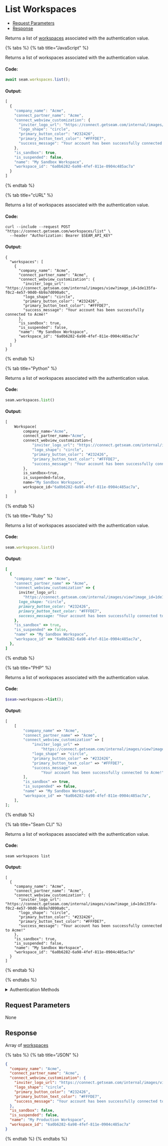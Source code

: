 # List Workspaces

- [Request Parameters](#request-parameters)
- [Response](#response)

Returns a list of [workspaces](../../core-concepts/workspaces/README.md) associated with the authentication value.


{% tabs %}
{% tab title="JavaScript" %}

Returns a list of workspaces associated with the authentication value.

#### Code:

```javascript
await seam.workspaces.list();
```

#### Output:

```javascript
[
  {
    "company_name": "Acme",
    "connect_partner_name": "Acme",
    "connect_webview_customization": {
      "inviter_logo_url": "https://connect.getseam.com/internal/images/view?image_id=1de135fa-f0c2-4e57-90d0-6b9a7d090a0c",
      "logo_shape": "circle",
      "primary_button_color": "#232426",
      "primary_button_text_color": "#FFFDE7",
      "success_message": "Your account has been successfully connected to Acme!"
    },
    "is_sandbox": true,
    "is_suspended": false,
    "name": "My Sandbox Workspace",
    "workspace_id": "6a0b6282-6a98-4fef-811e-0904c485ac7a"
  }
]
```
{% endtab %}

{% tab title="cURL" %}

Returns a list of workspaces associated with the authentication value.

#### Code:

```curl
curl --include --request POST "https://connect.getseam.com/workspaces/list" \
  --header "Authorization: Bearer $SEAM_API_KEY"
```

#### Output:

```curl
{
  "workspaces": [
    {
      "company_name": "Acme",
      "connect_partner_name": "Acme",
      "connect_webview_customization": {
        "inviter_logo_url": "https://connect.getseam.com/internal/images/view?image_id=1de135fa-f0c2-4e57-90d0-6b9a7d090a0c",
        "logo_shape": "circle",
        "primary_button_color": "#232426",
        "primary_button_text_color": "#FFFDE7",
        "success_message": "Your account has been successfully connected to Acme!"
      },
      "is_sandbox": true,
      "is_suspended": false,
      "name": "My Sandbox Workspace",
      "workspace_id": "6a0b6282-6a98-4fef-811e-0904c485ac7a"
    }
  ]
}
```
{% endtab %}

{% tab title="Python" %}

Returns a list of workspaces associated with the authentication value.

#### Code:

```python
seam.workspaces.list()
```

#### Output:

```python
[
    Workspace(
        company_name="Acme",
        connect_partner_name="Acme",
        connect_webview_customization={
            "inviter_logo_url": "https://connect.getseam.com/internal/images/view?image_id=1de135fa-f0c2-4e57-90d0-6b9a7d090a0c",
            "logo_shape": "circle",
            "primary_button_color": "#232426",
            "primary_button_text_color": "#FFFDE7",
            "success_message": "Your account has been successfully connected to Acme!",
        },
        is_sandbox=true,
        is_suspended=false,
        name="My Sandbox Workspace",
        workspace_id="6a0b6282-6a98-4fef-811e-0904c485ac7a",
    )
]
```
{% endtab %}

{% tab title="Ruby" %}

Returns a list of workspaces associated with the authentication value.

#### Code:

```ruby
seam.workspaces.list()
```

#### Output:

```ruby
[
  {
    "company_name" => "Acme",
    "connect_partner_name" => "Acme",
    "connect_webview_customization" => {
      inviter_logo_url:
        "https://connect.getseam.com/internal/images/view?image_id=1de135fa-f0c2-4e57-90d0-6b9a7d090a0c",
      logo_shape: "circle",
      primary_button_color: "#232426",
      primary_button_text_color: "#FFFDE7",
      success_message: "Your account has been successfully connected to Acme!",
    },
    "is_sandbox" => true,
    "is_suspended" => false,
    "name" => "My Sandbox Workspace",
    "workspace_id" => "6a0b6282-6a98-4fef-811e-0904c485ac7a",
  },
]
```
{% endtab %}

{% tab title="PHP" %}

Returns a list of workspaces associated with the authentication value.

#### Code:

```php
$seam->workspaces->list();
```

#### Output:

```php
[
    [
        "company_name" => "Acme",
        "connect_partner_name" => "Acme",
        "connect_webview_customization" => [
            "inviter_logo_url" =>
                "https://connect.getseam.com/internal/images/view?image_id=1de135fa-f0c2-4e57-90d0-6b9a7d090a0c",
            "logo_shape" => "circle",
            "primary_button_color" => "#232426",
            "primary_button_text_color" => "#FFFDE7",
            "success_message" =>
                "Your account has been successfully connected to Acme!",
        ],
        "is_sandbox" => true,
        "is_suspended" => false,
        "name" => "My Sandbox Workspace",
        "workspace_id" => "6a0b6282-6a98-4fef-811e-0904c485ac7a",
    ],
];
```
{% endtab %}

{% tab title="Seam CLI" %}

Returns a list of workspaces associated with the authentication value.

#### Code:

```seam_cli
seam workspaces list
```

#### Output:

```seam_cli
[
  {
    "company_name": "Acme",
    "connect_partner_name": "Acme",
    "connect_webview_customization": {
      "inviter_logo_url": "https://connect.getseam.com/internal/images/view?image_id=1de135fa-f0c2-4e57-90d0-6b9a7d090a0c",
      "logo_shape": "circle",
      "primary_button_color": "#232426",
      "primary_button_text_color": "#FFFDE7",
      "success_message": "Your account has been successfully connected to Acme!"
    },
    "is_sandbox": true,
    "is_suspended": false,
    "name": "My Sandbox Workspace",
    "workspace_id": "6a0b6282-6a98-4fef-811e-0904c485ac7a"
  }
]
```
{% endtab %}

{% endtabs %}


<details>

<summary>Authentication Methods</summary>

- API key
- Client session token
- Personal access token
  <br>Can also include the `seam-workspace` header in the request.
- Personal access token
  <br>Can also include the `seam-workspace` header in the request.

To learn more, see [Authentication](https://docs.seam.co/latest/api/authentication).
</details>

## Request Parameters

None


## Response

Array of [workspaces](.)


{% tabs %}
{% tab title="JSON" %}



```json
{
  "company_name": "Acme",
  "connect_partner_name": "Acme",
  "connect_webview_customization": {
    "inviter_logo_url": "https://connect.getseam.com/internal/images/view?image_id=1de135fa-f0c2-4e57-90d0-6b9a7d090a0c",
    "logo_shape": "circle",
    "primary_button_color": "#232426",
    "primary_button_text_color": "#FFFDE7",
    "success_message": "Your account has been successfully connected to Acme!"
  },
  "is_sandbox": false,
  "is_suspended": false,
  "name": "My Production Workspace",
  "workspace_id": "6a0b6282-6a98-4fef-811e-0904c485ac7a"
}
```
{% endtab %}
{% endtabs %}
